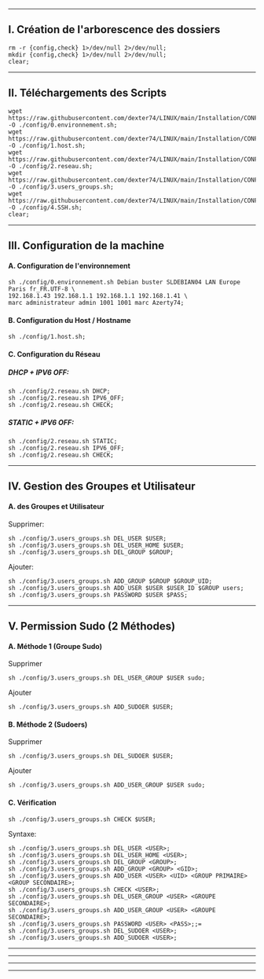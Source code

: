 -----------------------------------------------------------------------------------------------------

## I. Création de l'arborescence des dossiers
````console
rm -r {config,check} 1>/dev/null 2>/dev/null;
mkdir {config,check} 1>/dev/null 2>/dev/null;
clear;
````

-----------------------------------------------------------------------------------------------------

## II. Téléchargements des Scripts
````console
wget https://raw.githubusercontent.com/dexter74/LINUX/main/Installation/CONFIG/0.environnement.sh -O ./config/0.environnement.sh;
wget https://raw.githubusercontent.com/dexter74/LINUX/main/Installation/CONFIG/1.host.sh          -O ./config/1.host.sh;
wget https://raw.githubusercontent.com/dexter74/LINUX/main/Installation/CONFIG/2.reseau.sh        -O ./config/2.reseau.sh;
wget https://raw.githubusercontent.com/dexter74/LINUX/main/Installation/CONFIG/3.users_groups.sh  -O ./config/3.users_groups.sh;
wget https://raw.githubusercontent.com/dexter74/LINUX/main/Installation/CONFIG/SSH.sh             -O ./config/4.SSH.sh;
clear;
````

-----------------------------------------------------------------------------------------------------

## III. Configuration de la machine

#### A. Configuration de l'environnement
````console
sh ./config/0.environnement.sh Debian buster SLDEBIAN04 LAN Europe Paris fr_FR.UTF-8 \
192.168.1.43 192.168.1.1 192.168.1.1 192.168.1.41 \
marc administrateur admin 1001 1001 marc Azerty74;
````

#### B. Configuration du Host / Hostname
````console
sh ./config/1.host.sh;
````

#### C. Configuration du Réseau

##### DHCP + IPV6 OFF:
````console
sh ./config/2.reseau.sh DHCP;
sh ./config/2.reseau.sh IPV6_OFF;
sh ./config/2.reseau.sh CHECK;
````

##### STATIC + IPV6 OFF:
````console
sh ./config/2.reseau.sh STATIC;
sh ./config/2.reseau.sh IPV6_OFF;
sh ./config/2.reseau.sh CHECK;
````

-----------------------------------------------------------------------------------------------------

## IV. Gestion des Groupes et Utilisateur

#### A. des Groupes et Utilisateur

Supprimer:
````console
sh ./config/3.users_groups.sh DEL_USER $USER;
sh ./config/3.users_groups.sh DEL_USER_HOME $USER;
sh ./config/3.users_groups.sh DEL_GROUP $GROUP;
````

Ajouter:
````console
sh ./config/3.users_groups.sh ADD_GROUP $GROUP $GROUP_UID;
sh ./config/3.users_groups.sh ADD_USER $USER $USER_ID $GROUP users;
sh ./config/3.users_groups.sh PASSWORD $USER $PASS;
````


-----------------------------------------------------------------------------------------------------

## V. Permission Sudo (2 Méthodes)

#### A. Méthode 1 (Groupe Sudo)

Supprimer
````console
sh ./config/3.users_groups.sh DEL_USER_GROUP $USER sudo;
````

Ajouter
````console
sh ./config/3.users_groups.sh ADD_SUDOER $USER;
````


#### B. Méthode 2 (Sudoers)

Supprimer
````console
sh ./config/3.users_groups.sh DEL_SUDOER $USER;
````

Ajouter
````console
sh ./config/3.users_groups.sh ADD_USER_GROUP $USER sudo;
````


#### C. Vérification
````console
sh ./config/3.users_groups.sh CHECK $USER;
````



Syntaxe:
````console
sh ./config/3.users_groups.sh DEL_USER <USER>;
sh ./config/3.users_groups.sh DEL_USER_HOME <USER>;
sh ./config/3.users_groups.sh DEL_GROUP <GROUP>;
sh ./config/3.users_groups.sh ADD_GROUP <GROUP> <GID>;
sh ./config/3.users_groups.sh ADD_USER <USER> <UID> <GROUP PRIMAIRE> <GROUP SECONDAIRE>;
sh ./config/3.users_groups.sh CHECK <USER>;
sh ./config/3.users_groups.sh DEL_USER_GROUP <USER> <GROUPE SECONDAIRE>;
sh ./config/3.users_groups.sh ADD_USER_GROUP <USER> <GROUPE SECONDAIRE>;
sh ./config/3.users_groups.sh PASSWORD <USER> <PASS>;;=
sh ./config/3.users_groups.sh DEL_SUDOER <USER>;
sh ./config/3.users_groups.sh ADD_SUDOER <USER>;
````




-----------------------------------------------------------------------------------------------------

-----------------------------------------------------------------------------------------------------

-----------------------------------------------------------------------------------------------------

-----------------------------------------------------------------------------------------------------

